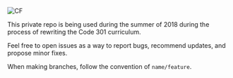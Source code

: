 ![CF](https://i.imgur.com/7v5ASc8.png)

This private repo is being used during the summer of 2018 during the process of rewriting the Code 301 curriculum.

Feel free to open issues as a way to report bugs, recommend updates, and propose minor fixes.

When making branches, follow the convention of `name/feature`.